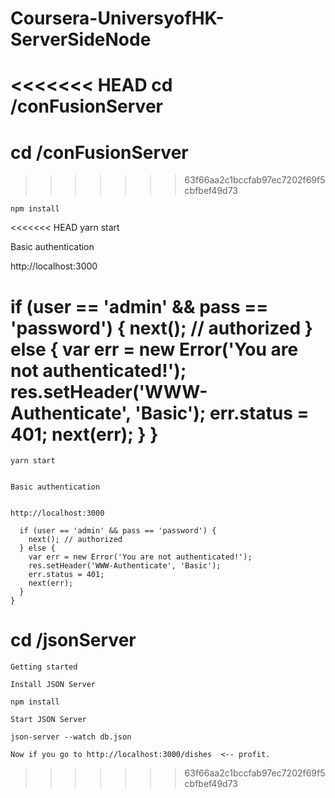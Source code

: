 # Coursera-UniversyofHK-ServerSideNode

<<<<<<< HEAD
cd /conFusionServer
=======

# cd /conFusionServer
>>>>>>> 63f66aa2c1bccfab97ec7202f69f5cbfbef49d73

    npm install

<<<<<<< HEAD
yarn start

Basic authentication

http://localhost:3000

if (user == 'admin' && pass == 'password') {
next(); // authorized
} else {
var err = new Error('You are not authenticated!');
res.setHeader('WWW-Authenticate', 'Basic');
err.status = 401;
next(err);
}
}
=======
    yarn start


    Basic authentication 


    http://localhost:3000

      if (user == 'admin' && pass == 'password') {
        next(); // authorized
      } else {
        var err = new Error('You are not authenticated!');
        res.setHeader('WWW-Authenticate', 'Basic');
        err.status = 401;
        next(err);
      }
    }





# cd /jsonServer


    Getting started

    Install JSON Server

    npm install

    Start JSON Server

    json-server --watch db.json

    Now if you go to http://localhost:3000/dishes  <-- profit.
>>>>>>> 63f66aa2c1bccfab97ec7202f69f5cbfbef49d73
